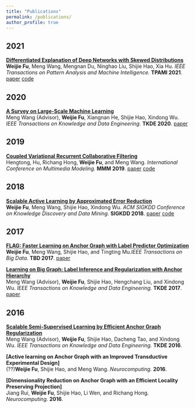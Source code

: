```yaml
---
title: "Publications"
permalink: /publications/
author_profile: true
---
```


<!-- ## Preprints -->


<!-- <i>System Machine Learning.</i> <b>SysML 2019</b>.-->


## 2021

<b>[Differentiated Explanation of Deep Networks with Skewed Distributions](??)</b><br><b>Weijie Fu</b>, Meng Wang, Mengnan Du, Ninghao Liu, Shijie Hao, Xia Hu. <i>IEEE Transactions on Pattern Analysis and Machine Intelligence.</i> <b>TPAMI 2021</b>. [paper](??) [code](??)

## 2020

<b>[A Survey on Large-Scale Machine Learning](??)</b><br>Meng Wang (Advisor), <b>Weijie Fu</b>, Xiangnan He, Shijie Hao, Xindong Wu. <i>IEEE Transactions on Knowledge and Data Engineering.</i> <b>TKDE 2020</b>. [paper](??)

## 2019

<b>[Coupled Variational Recurrent Collaborative Filtering](??)</b><br>Hengtong, Hu, Richang Hong, <b>Weijie Fu</b>, and Meng Wang. <i>International Conference on Multimedia Modeling.</i> <b>MMM 2019</b>. [paper](??) [code](??)

## 2018

<b>[Scalable Active Learning by Approximated Error Reduction](??)</b><br><b>Weijie Fu</b>, Meng Wang, Shijie Hao, Xindong Wu. <i>ACM SIGKDD Conference on Knowledge Discovery and Data Mining.</i> <b>SIGKDD 2018</b>. [paper](??) [code](??)

## 2017 

<b>[FLAG: Faster Learning on Anchor Graph with Label Predictor Optimization](??)</b><br><b>Weijie Fu</b>, Meng Wang, Shijie Hao, and Tingting Mu.<i>IEEE Transactions on Big Data.</i> <b>TBD 2017</b>. [paper](??)

<b>[Learning on Big Graph: Label Inference and Regularization with Anchor Hierarchy](??)</b><br>Meng Wang (Advisor), <b>Weijie Fu</b>, Shijie Hao, Hengchang Liu, and Xindong Wu. <i>IEEE Transactions on Knowledge and Data Engineering.</i> <b>TKDE 2017</b>. [paper](??)

## 2016 

<b>[Scalable Semi-Supervised Learning by Efficient Anchor Graph Regularization](??)</b><br>Meng Wang (Advisor), <b>Weijie Fu</b>, Shijie Hao, Dacheng Tao, and Xindong Wu. <i>IEEE Transactions on Knowledge and Data Engineering.</i> <b>TKDE 2016</b>.

<b>[Active learning on Anchor Graph with an Improved Transductive Experimental Design]</b><br>(??)<b>Weijie Fu</b>, Shijie Hao, and Meng Wang. <i>Neurocomputing.</i> <b>2016</b>.

<b>[Dimensionality Reduction on Anchor Graph with an Efficient Locality Preserving Projection]</b><br>Jiang Rui, <b>Weijie Fu</b>, Shijie Hao, Li Wen, and Richang Hong. <i>Neurocomputing.</i> <b>2016</b>.
